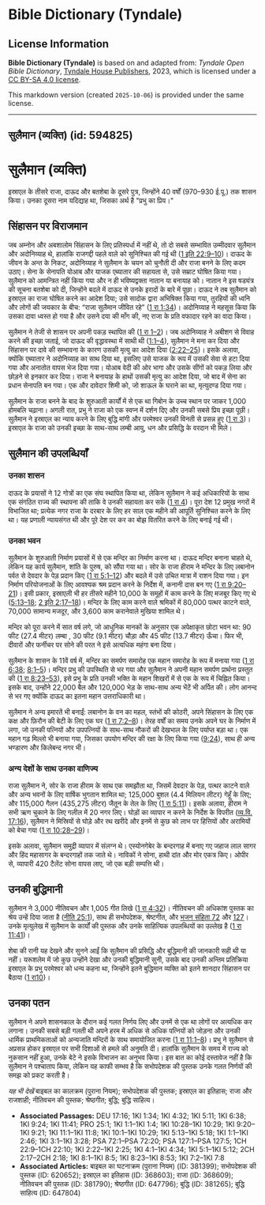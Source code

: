 # Bible Dictionary (Tyndale)

## License Information

**Bible Dictionary (Tyndale)** is based on and adapted from: _Tyndale Open Bible Dictionary_, [Tyndale House Publishers](https://tyndaleopenresources.com/), 2023, which is licensed under a [CC BY-SA 4.0 license](https://creativecommons.org/licenses/by-sa/4.0/legalcode.en).

This markdown version (created `2025-10-06`) is provided under the same license.



--------------------------------

## सुलैमान (व्यक्ति) (id: 594825)

सुलैमान (व्यक्ति)
=================

इस्राएल के तीसरे राजा, दाऊद और बतशेबा के दूसरे पुत्र, जिन्होंने 40 वर्षों (970–930 ई.पू.) तक शासन किया। उनका दूसरा नाम यदिद्याह था, जिसका अर्थ है "प्रभु का प्रिय।"

सिंहासन पर विराजमान
-------------------

जब अम्नोन और अबशालोम सिंहासन के लिए प्रतिस्पर्धा में नहीं थे, तो दो सबसे सम्भावित उम्मीदवार सुलैमान और अदोनिय्याह थे, हालांकि राजगद्दी पहले वाले को सुनिश्चित की गई थी ([1 इति 22:9–10](https://ref.ly/1Chr22:9-1Chr22:10))। दाऊद के जीवन के अन्त के निकट, अदोनिय्याह ने सुलैमान के चयन को चुनौती दी और राजा बनने के लिए कदम उठाए। सेना के सेनापति योआब और याजक एब्यातार की सहायता से, उसे सम्राट घोषित किया गया। सुलैमान को आमन्त्रित नहीं किया गया और न ही भविष्यद्वक्ता नातान या बनायाह को। नातान ने इस षड्यंत्र की सूचना बतशेबा को दी, जिन्होंने बदले में दाऊद से उनके इरादों के बारे में पूछा। दाऊद ने तब सुलैमान को इस्राएल का राजा घोषित करने का आदेश दिया; उसे सादोक द्वारा अभिषिक्त किया गया, तुरहियों की ध्वनि और लोगों की जयकार के बीच: “राजा सुलैमान जीवित रहे” ([1 रा 1:34](https://ref.ly/1Kgs1:34))। अदोनिय्याह ने महसूस किया कि उसका दावा ध्वस्त हो गया है और उसने दया की माँग की, नए राजा के प्रति वफादार रहने का वादा किया।

सुलैमान ने तेजी से शासन पर अपनी पकड़ स्थापित की ([1 रा 1–2](https://ref.ly/1Kgs1:1-1Kgs2:46))। जब अदोनिय्याह ने अबीशग से विवाह करने की इच्छा जताई, जो दाऊद की वृद्धावस्था में साथी थी ([1:1–4](https://ref.ly/1Kgs1:1-1Kgs1:4)), सुलैमान ने मना कर दिया और सिंहासन पर दावे की सम्भावना के कारण उसकी मृत्यु का आदेश दिया ([2:22–25](https://ref.ly/1Kgs2:22-1Kgs2:25))। इसके अलावा, क्योंकि एब्यातार ने अदोनिय्याह का साथ दिया था, इसलिए उसे याजक के रूप में उसकी सेवा से हटा दिया गया और अनातोत वापस भेज दिया गया। योआब वेदी की ओर भागा और उसके सींगों को पकड़ लिया और छोड़ने से इनकार कर दिया। राजा ने बनायाह के हाथों उसकी मृत्यु का आदेश दिया, जो बाद में सेना का प्रधान सेनापति बन गया। एक और दावेदार शिमी को, जो शाऊल के घराने का था, मृत्युदण्ड दिया गया।

सुलैमान के राजा बनने के बाद के शुरुआती कार्यों में से एक था गिबोन के उच्च स्थान पर जाकर 1,000 होमबलि चढ़ाना। अगली रात, प्रभु ने राजा को एक स्वप्न में दर्शन दिए और उनकी सबसे प्रिय इच्छा पूछी। सुलैमान ने इस्राएल का न्याय करने के लिए बुद्धि मांगी और परमेश्वर उनकी विनती से प्रसन्न हुए ([1 रा 3](https://ref.ly/1Kgs3:1-1Kgs3:28))। इस्राएल के राजा को उनकी इच्छा के साथ\-साथ लम्बी आयु, धन और प्रसिद्धि के वरदान भी मिले।

सुलैमान की उपलब्धियाँ
---------------------

### उनका शासन

दाऊद के प्रयासों ने 12 गोत्रों का एक संघ स्थापित किया था, लेकिन सुलैमान ने कई अधिकारियों के साथ एक संगठित राज्य की स्थापना की ताकि वे उनकी सहायता कर सकें ([1 रा 4](https://ref.ly/1Kgs4:1-1Kgs4:34))। पूरा देश 12 प्रमुख नगरों में विभाजित था; प्रत्येक नगर राजा के दरबार के लिए हर साल एक महीने की आपूर्ति सुनिश्चित करने के लिए था। यह प्रणाली न्यायसंगत थी और पूरे देश पर कर का बोझ वितरित करने के लिए बनाई गई थी।

### उनका भवन

सुलैमान के शुरुआती निर्माण प्रयासों में से एक मन्दिर का निर्माण करना था। दाऊद मन्दिर बनाना चाहते थे, लेकिन यह कार्य सुलैमान, शांति के पुरुष, को सौंपा गया था। सोर के राजा हीराम ने मन्दिर के लिए लबानोन पर्वत से देवदार के पेड़ प्रदान किए ([1 रा 5:1–12](https://ref.ly/1Kgs5:1-1Kgs5:12)) और बदले में उसे उचित मात्रा में राशन दिया गया। इन निर्माण परियोजनाओं के लिए आवश्यक श्रम प्रदान करने के निर्देश में, कनानी दास बन गए ([1 रा 9:20–21](https://ref.ly/1Kgs9:20-1Kgs9:21))। इसी प्रकार, इस्राएली भी हर तीसरे महीने 10,000 के समूहों में काम करने के लिए मजबूर किए गए थे ([5:13–18](https://ref.ly/1Kgs5:13-1Kgs5:18); [2 इति 2:17–18](https://ref.ly/2Chr2:17-2Chr2:18))। मन्दिर के लिए काम करने वाले श्रमिकों में 80,000 पत्थर काटने वाले, 70,000 सामान्य मजदूर, और 3,600 काम करानेवाले मुखिया शामिल थे।

मन्दिर को पूरा करने में सात वर्ष लगे, जो आधुनिक मानकों के अनुसार एक अपेक्षाकृत छोटा भवन था: 90 फीट (27\.4 मीटर) लम्बा , 30 फीट (9\.1 मीटर) चौड़ा और 45 फीट (13\.7 मीटर) ऊँचा। फिर भी, दीवारों और फर्नीचर पर सोने की परत ने इसे अत्यधिक महंगा बना दिया।

सुलैमान के शासन के 11वें वर्ष में, मन्दिर का समर्पण समारोह एक महान समारोह के रूप में मनाया गया ([1 रा 6:38](https://ref.ly/1Kgs6:38); [8:1–5](https://ref.ly/1Kgs8:1-1Kgs8:5))। मन्दिर प्रभु की उपस्थिति से भर गया और सुलैमान ने अपनी महान समर्पण प्रार्थना प्रस्तुत की ([1 रा 8:23–53](https://ref.ly/1Kgs8:23-1Kgs8:53)), इसे प्रभु के प्रति उनकी भक्ति के महान शिखरों में से एक के रूप में चिह्नित किया। इसके बाद, उन्होंने 22,000 बैल और 120,000 भेड़ के साथ\-साथ अन्य भेंटें भी अर्पित की। लोग आनन्द से भर गए क्योंकि दाऊद का इतना महान उत्तराधिकारी था।

सुलैमान ने अन्य इमारतें भी बनाईं: लबानोन के वन का महल, स्तंभों की कोठरी, अपने सिंहासन के लिए एक कक्ष और फ़िरौन की बेटी के लिए एक घर ([1 रा 7:2–8](https://ref.ly/1Kgs7:2-1Kgs7:8))। तेरह वर्षों का समय उनके अपने घर के निर्माण में लगा, जो उनकी पत्नियों और उपपत्नियों के साथ\-साथ नौकरों की देखभाल के लिए पर्याप्त बड़ा था। एक महान गढ़ मिल्लो भी बनाया गया, जिसका उपयोग मन्दिर की रक्षा के लिए किया गया ([9:24](https://ref.ly/1Kgs9:24)), साथ ही अन्य भण्डारण और किलेबन्द नगर भी।

### अन्य देशों के साथ उनका वाणिज्य

राजा सुलैमान ने, सोर के राजा हीराम के साथ एक समझौता था, जिसमें देवदार के पेड़, पत्थर काटने वाले और अन्य भवनों के लिए वार्षिक भुगतान शामिल था; 125,000 बुशल (4\.4 मिलियन लीटर) गेहूँ के लिए; और 115,000 गैलन (435,275 लीटर) जैतून के तेल के लिए ([1 रा 5:11](https://ref.ly/1Kgs5:11))। इसके अलावा, हीराम ने सभी ऋण चुकाने के लिए गलील में 20 नगर लिए। घोड़ों का व्यापार न करने के निर्देश के विपरीत ([व्य.वि. 17:16](https://ref.ly/Deut17:16)), सुलैमान ने मिस्रियों से घोड़े और रथ खरीदे और इनमें से कुछ को लाभ पर हित्तियों और अरामियों को बेचा गया ([1 रा 10:28–29](https://ref.ly/1Kgs10:28-1Kgs10:29))।

इसके अलावा, सुलैमान समुद्री व्यापार में संलग्न थे। एस्योनगेबेर के बन्दरगाह में बनाए गए जहाज लाल सागर और हिंद महासागर के बन्दरगाहों तक जाते थे। नाविकों ने सोना, हाथी दांत और मोर एकत्र किए। ओपीर से, व्यापारी 420 टैलेंट सोना वापस लाए, जो एक बड़ी सम्पत्ति थी।

उनकी बुद्धिमानी
---------------

सुलैमान ने 3,000 नीतिवचन और 1,005 गीत लिखे ([1 रा 4:32](https://ref.ly/1Kgs4:32))। नीतिवचन की अधिकांश पुस्तक का श्रेय उन्हें दिया जाता है ([नीति 25:1](https://ref.ly/Prov25:1)), साथ ही सभोपदेशक, श्रेष्टगीत, और [भजन संहिता 72](https://ref.ly/Ps72:1-Ps72:20) और [127](https://ref.ly/Ps127:1-Ps127:5)। उनके मृत्युलेख में सुलैमान के कार्यों की पुस्तक और उनके साहित्यिक उपलब्धियों का उल्लेख है ([1 रा 11:41](https://ref.ly/1Kgs11:41))।

शेबा की रानी यह देखने और सुनने आईं कि सुलैमान की प्रसिद्धि और बुद्धिमानी की जानकारी सही थी या नहीं। यरूशलेम में जो कुछ उन्होंने देखा और उनकी बुद्धिमानी सुनी, उसके बाद उनकी अन्तिम प्रतिक्रिया इस्राएल के प्रभु परमेश्वर को धन्य कहना था, जिन्होंने इतने बुद्धिमान व्यक्ति को इतने शानदार सिंहासन पर बैठाया ([1 रा10](https://ref.ly/1Kgs10:1-1Kgs10:29))।

उनका पतन
--------

सुलैमान ने अपने शासनकाल के दौरान कई गलत निर्णय लिए और उनमें से एक था लोगों पर अत्यधिक कर लगाना। उनकी सबसे बड़ी गलती थी अपने हरम में अधिक से अधिक पत्नियों को जोड़ना और उनकी धार्मिक प्राथमिकताओं को अन्यजाति मन्दिरों के साथ समायोजित करना ([1 रा 11:1–8](https://ref.ly/1Kgs11:1-1Kgs11:8))। प्रभु ने सुलैमान से अप्रसन्न होकर इस्राएल पर सभी दिशाओं से हमले की अनुमति दी। हालांकि सुलैमान के समय में राज्य को नुकसान नहीं हुआ, उनके बेटे ने इसके विभाजन का अनुभव किया। इस बात का कोई दस्तावेज नहीं है कि सुलैमान ने पश्चाताप किया, लेकिन यह काफी सम्भव है कि सभोपदेशक की पुस्तक उनके गलत निर्णयों की समझ को प्रकट करती है।

*यह भी देखें* बाइबल का कालक्रम (पुराना नियम); सभोपदेशक की पुस्तक; इस्राएल का इतिहास; राजा और राजशाही; नीतिवचन की पुस्तक; श्रेष्ठगीत; बुद्धि; बुद्धि साहित्य।

* **Associated Passages:** DEU 17:16; 1KI 1:34; 1KI 4:32; 1KI 5:11; 1KI 6:38; 1KI 9:24; 1KI 11:41; PRO 25:1; 1KI 1:1–1KI 1:4; 1KI 10:28–1KI 10:29; 1KI 9:20–1KI 9:21; 1KI 11:1–1KI 11:8; 1KI 10:1–1KI 10:29; 1KI 5:13–1KI 5:18; 1KI 1:1–1KI 2:46; 1KI 3:1–1KI 3:28; PSA 72:1–PSA 72:20; PSA 127:1–PSA 127:5; 1CH 22:9–1CH 22:10; 1KI 2:22–1KI 2:25; 1KI 4:1–1KI 4:34; 1KI 5:1–1KI 5:12; 2CH 2:17–2CH 2:18; 1KI 8:1–1KI 8:5; 1KI 8:23–1KI 8:53; 1KI 7:2–1KI 7:8
* **Associated Articles:** बाइबल का घटनाक्रम (पुराना नियम) (ID: 381399); सभोपदेशक की पुस्तक (ID: 620652); इस्राएल का इतिहास  (ID: 368603); राजा (ID: 368609); नीतिवचन की पुस्तक (ID: 381790); श्रेष्ठगीत (ID: 647796); बुद्धि (ID: 381265); बुद्धि साहित्य (ID: 647804)

